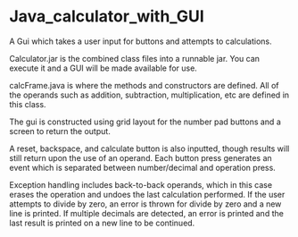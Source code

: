 # Java_calculator_with_GUI
A Gui which takes a user input for buttons and attempts to calculations.

Calculator.jar is the combined class files into a runnable jar. You can execute it and a GUI will be made available for use.

calcFrame.java is where the methods and constructors are defined. All of the operands such as addition, subtraction, multiplication, etc are defined in this class. 

The gui is constructed using grid layout for the number pad buttons and a screen to return the output.

 A reset, backspace, and calculate button is also inputted, though results will still return upon the use of an operand. Each button press generates an event which is separated between number/decimal and operation press. 

Exception handling includes back-to-back operands, which in this case erases the operation and undoes the last calculation performed. If the user attempts to divide by zero, an error is thrown for divide by zero and a new line is printed. If multiple decimals are detected, an error is printed and the last result is printed on a new line to be continued.
